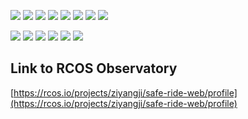 ![](D1.png)
![](D2.png)
![](D3.png)
![](D4.png)
![](D5.png)
![](D6.png)
![](D7.png)
![](D8.png)

![](M1.png)
![](M2.png)
![](M3.png)
![](M4.png)
![](M5.png)
![](M6.png)
## Link to RCOS Observatory
[https://rcos.io/projects/ziyangji/safe-ride-web/profile](https://rcos.io/projects/ziyangji/safe-ride-web/profile)
